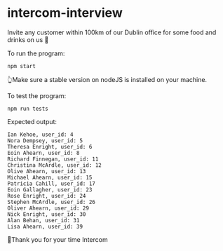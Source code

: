 # intercom-interview
Invite any customer within 100km of our Dublin office for some food and drinks on us 🎉

To run the program:
```
npm start
```
👆Make sure a stable version on nodeJS is installed on your machine.

To test the program:
```
npm run tests
```

Expected output:
```
Ian Kehoe, user_id: 4
Nora Dempsey, user_id: 5
Theresa Enright, user_id: 6
Eoin Ahearn, user_id: 8
Richard Finnegan, user_id: 11
Christina McArdle, user_id: 12
Olive Ahearn, user_id: 13
Michael Ahearn, user_id: 15
Patricia Cahill, user_id: 17
Eoin Gallagher, user_id: 23
Rose Enright, user_id: 24
Stephen McArdle, user_id: 26
Oliver Ahearn, user_id: 29
Nick Enright, user_id: 30
Alan Behan, user_id: 31
Lisa Ahearn, user_id: 39
```

👋Thank you for your time Intercom
